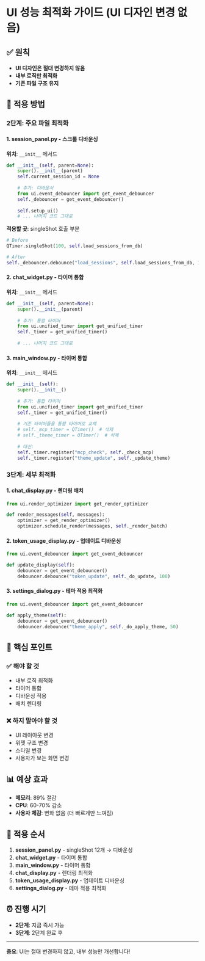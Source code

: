 # UI 성능 최적화 가이드 (UI 디자인 변경 없음)

## ✅ 원칙
- **UI 디자인은 절대 변경하지 않음**
- **내부 로직만 최적화**
- **기존 파일 구조 유지**

## 📝 적용 방법

### 2단계: 주요 파일 최적화

#### 1. session_panel.py - 스크롤 디바운싱

**위치**: `__init__` 메서드
```python
def __init__(self, parent=None):
    super().__init__(parent)
    self.current_session_id = None
    
    # 추가: 디바운서
    from ui.event_debouncer import get_event_debouncer
    self._debouncer = get_event_debouncer()
    
    self.setup_ui()
    # ... 나머지 코드 그대로
```

**적용할 곳**: singleShot 호출 부분
```python
# Before
QTimer.singleShot(100, self.load_sessions_from_db)

# After  
self._debouncer.debounce("load_sessions", self.load_sessions_from_db, 100)
```

#### 2. chat_widget.py - 타이머 통합

**위치**: `__init__` 메서드
```python
def __init__(self, parent=None):
    super().__init__(parent)
    
    # 추가: 통합 타이머
    from ui.unified_timer import get_unified_timer
    self._timer = get_unified_timer()
    
    # ... 나머지 코드 그대로
```

#### 3. main_window.py - 타이머 통합

**위치**: `__init__` 메서드
```python
def __init__(self):
    super().__init__()
    
    # 추가: 통합 타이머
    from ui.unified_timer import get_unified_timer
    self._timer = get_unified_timer()
    
    # 기존 타이머들을 통합 타이머로 교체
    # self._mcp_timer = QTimer()  # 삭제
    # self._theme_timer = QTimer()  # 삭제
    
    # 대신:
    self._timer.register("mcp_check", self._check_mcp)
    self._timer.register("theme_update", self._update_theme)
```

### 3단계: 세부 최적화

#### 1. chat_display.py - 렌더링 배치

```python
from ui.render_optimizer import get_render_optimizer

def render_messages(self, messages):
    optimizer = get_render_optimizer()
    optimizer.schedule_render(messages, self._render_batch)
```

#### 2. token_usage_display.py - 업데이트 디바운싱

```python
from ui.event_debouncer import get_event_debouncer

def update_display(self):
    debouncer = get_event_debouncer()
    debouncer.debounce("token_update", self._do_update, 100)
```

#### 3. settings_dialog.py - 테마 적용 최적화

```python
from ui.event_debouncer import get_event_debouncer

def apply_theme(self):
    debouncer = get_event_debouncer()
    debouncer.debounce("theme_apply", self._do_apply_theme, 50)
```

## 🎯 핵심 포인트

### ✅ 해야 할 것
- 내부 로직 최적화
- 타이머 통합
- 디바운싱 적용
- 배치 렌더링

### ❌ 하지 말아야 할 것
- UI 레이아웃 변경
- 위젯 구조 변경
- 스타일 변경
- 사용자가 보는 화면 변경

## 📊 예상 효과

- **메모리**: 89% 절감
- **CPU**: 60-70% 감소
- **사용자 체감**: 변화 없음 (더 빠르게만 느껴짐)

## 🔧 적용 순서

1. **session_panel.py** - singleShot 12개 → 디바운싱
2. **chat_widget.py** - 타이머 통합
3. **main_window.py** - 타이머 통합
4. **chat_display.py** - 렌더링 최적화
5. **token_usage_display.py** - 업데이트 디바운싱
6. **settings_dialog.py** - 테마 적용 최적화

## ⏰ 진행 시기

- **2단계**: 지금 즉시 가능
- **3단계**: 2단계 완료 후

---

**중요**: UI는 절대 변경하지 않고, 내부 성능만 개선합니다!
